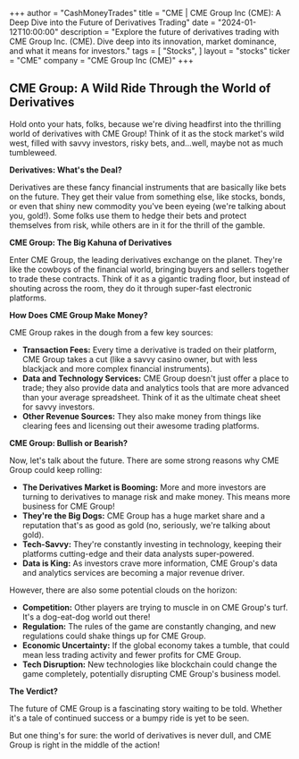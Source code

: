 +++
author = "CashMoneyTrades"
title = "CME |  CME Group Inc (CME): A Deep Dive into the Future of Derivatives Trading"
date = "2024-01-12T10:00:00"
description = "Explore the future of derivatives trading with CME Group Inc. (CME). Dive deep into its innovation, market dominance, and what it means for investors."
tags = [
"Stocks",
]
layout = "stocks"
ticker = "CME"
company = "CME Group Inc (CME)"
+++
        


## CME Group: A Wild Ride Through the World of Derivatives

Hold onto your hats, folks, because we're diving headfirst into the thrilling world of derivatives with CME Group!  Think of it as the stock market's wild west, filled with savvy investors, risky bets, and…well, maybe not as much tumbleweed.

**Derivatives: What's the Deal?**

Derivatives are these fancy financial instruments that are basically like bets on the future. They get their value from something else, like stocks, bonds, or even that shiny new commodity you've been eyeing (we're talking about you, gold!).  Some folks use them to hedge their bets and protect themselves from risk, while others are in it for the thrill of the gamble. 

**CME Group: The Big Kahuna of Derivatives**

Enter CME Group, the leading derivatives exchange on the planet. They're like the cowboys of the financial world, bringing buyers and sellers together to trade these contracts. Think of it as a gigantic trading floor, but instead of shouting across the room, they do it through super-fast electronic platforms.  

**How Does CME Group Make Money?**

CME Group rakes in the dough from a few key sources:

* **Transaction Fees:** Every time a derivative is traded on their platform, CME Group takes a cut (like a savvy casino owner, but with less blackjack and more complex financial instruments).
* **Data and Technology Services:**  CME Group doesn't just offer a place to trade; they also provide data and analytics tools that are more advanced than your average spreadsheet. Think of it as the ultimate cheat sheet for savvy investors.
* **Other Revenue Sources:**  They also make money from things like clearing fees and licensing out their awesome trading platforms.

**CME Group: Bullish or Bearish?**

Now, let's talk about the future. There are some strong reasons why CME Group could keep rolling:

* **The Derivatives Market is Booming:**  More and more investors are turning to derivatives to manage risk and make money. This means more business for CME Group!
* **They're the Big Dogs:** CME Group has a huge market share and a reputation that's as good as gold (no, seriously, we're talking about gold).
* **Tech-Savvy:** They're constantly investing in technology, keeping their platforms cutting-edge and their data analysts super-powered.
* **Data is King:**  As investors crave more information, CME Group's data and analytics services are becoming a major revenue driver.

However, there are also some potential clouds on the horizon:

* **Competition:** Other players are trying to muscle in on CME Group's turf. It's a dog-eat-dog world out there!
* **Regulation:**  The rules of the game are constantly changing, and new regulations could shake things up for CME Group.
* **Economic Uncertainty:**  If the global economy takes a tumble, that could mean less trading activity and fewer profits for CME Group.
* **Tech Disruption:**  New technologies like blockchain could change the game completely, potentially disrupting CME Group's business model.

**The Verdict?**

The future of CME Group is a fascinating story waiting to be told.  Whether it's a tale of continued success or a bumpy ride is yet to be seen. 

But one thing's for sure: the world of derivatives is never dull, and CME Group is right in the middle of the action! 

        